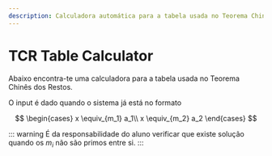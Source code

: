 ```yaml
---
description: Calculadora automática para a tabela usada no Teorema Chinês dos Restos
---
```


# TCR Table Calculator

Abaixo encontra-te uma calculadora para a tabela usada no Teorema Chinês dos Restos.

O input é dado quando o sistema já está no formato

$$
\begin{cases}
x \equiv_{m_1} a_1\\
x \equiv_{m_2} a_2
\end{cases}
$$

::: warning
É da responsabilidade do aluno verificar que existe solução quando os $m_i$ não são primos entre si.
:::

<tcr-table-calculator />

